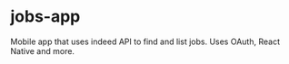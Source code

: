 # jobs-app
Mobile app that uses indeed API to find and list jobs. Uses OAuth, React Native and more.
